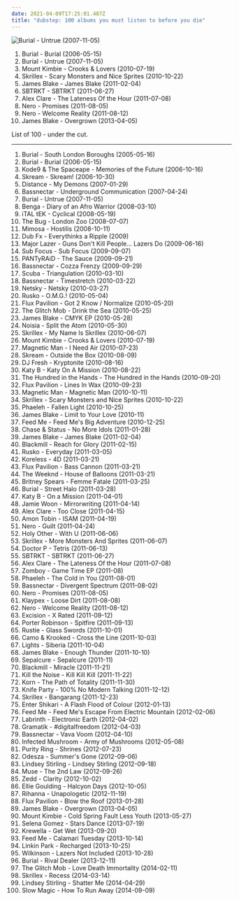 ```yaml
---
date: 2021-04-09T17:25:01.487Z
title: "dubstep: 100 albums you must listen to before you die"
---
```

![Burial - Untrue (2007-11-05)](http://coverartarchive.org/release/715d4a00-2ad5-4882-b1be-24853344315e/2606794745-500.jpg "Burial - Untrue (2007-11-05)")
<ol class="albums">
<li data-cover="http://coverartarchive.org/release/cb5e68da-bf42-32e6-ae35-29d99f931960/10083770849-500.jpg" data-tags="dubstep" role="button">Burial - Burial (2006-05-15)</li>
<li data-cover="http://coverartarchive.org/release/715d4a00-2ad5-4882-b1be-24853344315e/2606794745-500.jpg" data-tags="dubstep" role="button">Burial - Untrue (2007-11-05)</li>
<li data-cover="http://coverartarchive.org/release/c90ec1ef-cdaf-3b2c-b8eb-a823514e1757/4644031052-500.jpg" data-tags="dubstep, ambient" role="button">Mount Kimbie - Crooks & Lovers (2010-07-19)</li>
<li data-cover="https://img.discogs.com/k3KyQEj49c92MtBSqfa_Qa7lJGY=/fit-in/600x600/filters:strip_icc():format(jpeg):mode_rgb():quality(90)/discogs-images/R-2512151-1458495380-1097.jpeg.jpg" data-tags="dubstep" role="button">Skrillex - Scary Monsters and Nice Sprites (2010-10-22)</li>
<li data-cover="http://coverartarchive.org/release/53b4be47-2888-4434-91ac-713489db8c1f/28541045554-500.jpg" data-tags="electronic, dubstep" role="button">James Blake - James Blake (2011-02-04)</li>
<li data-cover="http://coverartarchive.org/release/63b4acff-866a-4b80-90fa-9f4a2af3445d/4110790212-500.jpg" data-tags="dubstep" role="button">SBTRKT - SBTRKT (2011-06-27)</li>
<li data-cover="http://coverartarchive.org/release/39df3094-f91b-4c4b-aa96-b1523db67172/3904999236-500.jpg" data-tags="dubstep, soul, 10s" role="button">Alex Clare - The Lateness Of the Hour (2011-07-08)</li>
<li data-cover="https://via.placeholder.com/450" data-tags="dubstep" role="button">Nero - Promises (2011-08-05)</li>
<li data-cover="http://coverartarchive.org/release/7f49326e-aceb-4fc6-a1ec-671a0ef14eac/6441724282-500.jpg" data-tags="dubstep" role="button">Nero - Welcome Reality (2011-08-12)</li>
<li data-cover="https://img.discogs.com/cNjibLSsY9wA6qRnZUanNo5xtbQ=/fit-in/600x600/filters:strip_icc():format(jpeg):mode_rgb():quality(90)/discogs-images/R-4447618-1462518825-2838.jpeg.jpg" data-tags="electronic, soul" role="button">James Blake - Overgrown (2013-04-05)</li>
</ol>
List of 100 - under the cut.
<!-- more -->

_________________

<ol class="albums">
<li data-cover="http://coverartarchive.org/release/612f7793-a7ba-3b26-af39-c246689453ff/1050318349-500.jpg" data-tags="dubstep" role="button">
Burial - South London Boroughs (2005-05-16)
</li>
<li data-cover="http://coverartarchive.org/release/cb5e68da-bf42-32e6-ae35-29d99f931960/10083770849-500.jpg" data-tags="dubstep" role="button">
Burial - Burial (2006-05-15)
</li>
<li data-cover="http://coverartarchive.org/release/641d19c1-d601-4f84-a1a3-8fe9c4caa807/1094292025-500.jpg" data-tags="dubstep" role="button">
Kode9 & The Spaceape - Memories of the Future (2006-10-16)
</li>
<li data-cover="http://coverartarchive.org/release/1900b835-1776-4223-bd85-8248f7cb0acd/5069235004-500.jpg" data-tags="dubstep" role="button">
Skream - Skream! (2006-10-30)
</li>
<li data-cover="http://coverartarchive.org/release/adcf7b48-086e-48ee-b420-1001f88d672f/8094882507-500.jpg" data-tags="dubstep" role="button">
Distance - My Demons (2007-01-29)
</li>
<li data-cover="http://coverartarchive.org/release/331161c2-7b97-43a8-b4f9-88c0e6a01127/8090852961-500.jpg" data-tags="electronic, dubstep, tribal fusion" role="button">
Bassnectar - Underground Communication (2007-04-24)
</li>
<li data-cover="http://coverartarchive.org/release/715d4a00-2ad5-4882-b1be-24853344315e/2606794745-500.jpg" data-tags="dubstep" role="button">
Burial - Untrue (2007-11-05)
</li>
<li data-cover="https://via.placeholder.com/450" data-tags="dubstep" role="button">
Benga - Diary of an Afro Warrior (2008-03-10)
</li>
<li data-cover="http://coverartarchive.org/release/6175641b-76c6-49ea-9d50-8afff91ef0bb/26997391455-500.jpg" data-tags="dubstep" role="button">
iTAL tEK - Cyclical (2008-05-19)
</li>
<li data-cover="https://via.placeholder.com/450" data-tags="dubstep" role="button">
The Bug - London Zoo (2008-07-07)
</li>
<li data-cover="http://coverartarchive.org/release/243c3d2d-5c5c-4b22-a296-a1400341a534/5356084335-500.jpg" data-tags="dubstep" role="button">
Mimosa - Hostilis (2008-10-11)
</li>
<li data-cover="http://coverartarchive.org/release/744ae359-3156-4b4a-b0ac-38c3e160b64c/1242688139-500.jpg" data-tags="beatbox, reggae, dub, dubstep" role="button">
Dub Fx - Everythinks a Ripple (2009)
</li>
<li data-cover="https://img.discogs.com/owudar-98-vfYBR5CLz7jLUR5bk=/fit-in/600x450/filters:strip_icc():format(jpeg):mode_rgb():quality(90)/discogs-images/R-1975057-1446142977-2736.jpeg.jpg" data-tags="dubstep, dancehall, 00's, miami bass, funny as fuck, reggeaton, moombah, weapons and shields, jan 2010" role="button">
Major Lazer - Guns Don't Kill People... Lazers Do (2009-06-16)
</li>
<li data-cover="http://coverartarchive.org/release/1a19f098-db74-4766-83e8-8c5b50e09b8f/28954779358-500.jpg" data-tags="drum and bass" role="button">
Sub Focus - Sub Focus (2009-09-07)
</li>
<li data-cover="http://coverartarchive.org/release/34ddc83f-e1c2-40ea-8c87-0bc1d6ab4e34/5073213622-500.jpg" data-tags="dubstep, dubstep idm, dj hiptronic" role="button">
PANTyRAiD - The Sauce (2009-09-21)
</li>
<li data-cover="http://coverartarchive.org/release/093fa384-c4aa-4437-a736-4b45bb32e432/1220302176-500.jpg" data-tags="dubstep" role="button">
Bassnectar - Cozza Frenzy (2009-09-29)
</li>
<li data-cover="http://coverartarchive.org/release/84431d2b-4af9-43b0-805c-c6579c774de6/1207883515-500.jpg" data-tags="dubstep" role="button">
Scuba - Triangulation (2010-03-10)
</li>
<li data-cover="http://coverartarchive.org/release/5c909de1-7a64-47d5-8ede-d3b5687e8656/7152942508-500.jpg" data-tags="dubstep" role="button">
Bassnectar - Timestretch (2010-03-22)
</li>
<li data-cover="https://img.discogs.com/kNekYkQNbinpRT-qFxpb1gjsCb8=/fit-in/600x596/filters:strip_icc():format(jpeg):mode_rgb():quality(90)/discogs-images/R-2296610-1604750027-7641.jpeg.jpg" data-tags="drum and bass" role="button">
Netsky - Netsky (2010-03-27)
</li>
<li data-cover="http://coverartarchive.org/release/c0254828-029b-4006-8a14-8464b09cbc40/14987408388-500.jpg" data-tags="dubstep" role="button">
Rusko - O.M.G.! (2010-05-04)
</li>
<li data-cover="http://coverartarchive.org/release/852a8638-6fc2-4be6-be9b-b7509d23ba2a/12148653044-500.jpg" data-tags="dub, dubstep, dance" role="button">
Flux Pavilion - Got 2 Know / Normalize (2010-05-20)
</li>
<li data-cover="http://coverartarchive.org/release/76e5d7ce-8051-4bb4-8aac-f248a4834114/18402662166-500.jpg" data-tags="glitch, electronic" role="button">
The Glitch Mob - Drink the Sea (2010-05-25)
</li>
<li data-cover="https://img.discogs.com/919YIsbdDronYcWg-QlgI_A0hcA=/fit-in/600x599/filters:strip_icc():format(jpeg):mode_rgb():quality(90)/discogs-images/R-2321464-1285252909.jpeg.jpg" data-tags="downtempo, dubstep, r&s" role="button">
James Blake - CMYK EP (2010-05-28)
</li>
<li data-cover="http://coverartarchive.org/release/e82d5c86-9c18-4842-9cc9-8e348ad3df6c/1214392676-500.jpg" data-tags="drum and bass, dubstep" role="button">
Noisia - Split the Atom (2010-05-30)
</li>
<li data-cover="http://coverartarchive.org/release/607fad5d-1010-42b5-a18a-01f3eef6b81b/5607683561-500.jpg" data-tags="dubstep, dance, electro" role="button">
Skrillex - My Name Is Skrillex (2010-06-07)
</li>
<li data-cover="http://coverartarchive.org/release/c90ec1ef-cdaf-3b2c-b8eb-a823514e1757/4644031052-500.jpg" data-tags="dubstep, ambient" role="button">
Mount Kimbie - Crooks & Lovers (2010-07-19)
</li>
<li data-cover="https://img.discogs.com/tK9Dp-wPpngCsGiwP_51F2h3apM=/fit-in/600x592/filters:strip_icc():format(jpeg):mode_rgb():quality(90)/discogs-images/R-6290784-1415834515-1744.jpeg.jpg" data-tags="dubstep" role="button">
Magnetic Man - I Need Air (2010-07-23)
</li>
<li data-cover="http://coverartarchive.org/release/0d71f839-8032-4eec-8b86-5116a9ede310/24185905454-500.jpg" data-tags="dubstep" role="button">
Skream - Outside the Box (2010-08-09)
</li>
<li data-cover="http://coverartarchive.org/release/9620c8cd-3858-4d62-9245-a7083601cfcd/20420006931-500.jpg" data-tags="drum and bass, dubstep" role="button">
DJ Fresh - Kryptonite (2010-08-16)
</li>
<li data-cover="http://coverartarchive.org/release/469de530-4198-4b4b-8408-66dfe1373212/1425963529-500.jpg" data-tags="dubstep, house, uk garage, katy, katy b, nton" role="button">
Katy B - Katy On A Mission (2010-08-22)
</li>
<li data-cover="https://img.discogs.com/NryS7RmFTXvmVuNPt44lPlwROho=/fit-in/600x538/filters:strip_icc():format(jpeg):mode_rgb():quality(90)/discogs-images/R-2448637-1284635750.jpeg.jpg" data-tags="disco, electropop, indie rock, dubstep, house, synth-pop, albums i have on vinyl, recommended by jwz, self-titled album" role="button">
The Hundred in the Hands - The Hundred in the Hands (2010-09-20)
</li>
<li data-cover="http://coverartarchive.org/release/89e1a49a-1bab-421e-b033-ebd3fb4f290e/12149208614-500.jpg" data-tags="dubstep" role="button">
Flux Pavilion - Lines In Wax (2010-09-23)
</li>
<li data-cover="http://coverartarchive.org/release/0ff3c020-7240-463b-875e-9565e15980bd/1291725158-500.jpg" data-tags="dubstep" role="button">
Magnetic Man - Magnetic Man (2010-10-11)
</li>
<li data-cover="https://img.discogs.com/k3KyQEj49c92MtBSqfa_Qa7lJGY=/fit-in/600x600/filters:strip_icc():format(jpeg):mode_rgb():quality(90)/discogs-images/R-2512151-1458495380-1097.jpeg.jpg" data-tags="dubstep" role="button">
Skrillex - Scary Monsters and Nice Sprites (2010-10-22)
</li>
<li data-cover="http://coverartarchive.org/release/1e390ef9-681e-4bb9-8494-0b97c1a6a23e/9070498238-500.jpg" data-tags="dubstep" role="button">
Phaeleh - Fallen Light (2010-10-25)
</li>
<li data-cover="https://img.discogs.com/c94UBY8bWIZATrph5bsxzUyIVzA=/fit-in/333x333/filters:strip_icc():format(jpeg):mode_rgb():quality(90)/discogs-images/R-2566056-1290802606.jpeg.jpg" data-tags="singer-songwriter, dubstep, bass music, covers and same song titles" role="button">
James Blake - Limit to Your Love (2010-11)
</li>
<li data-cover="http://coverartarchive.org/release/4cf99bae-e926-46ac-91ce-16e1ad2efdb3/2173076183-500.jpg" data-tags="dubstep, house, electro house" role="button">
Feed Me - Feed Me's Big Adventure (2010-12-25)
</li>
<li data-cover="https://img.discogs.com/sVNmw-zFlPY39DEorIjqZUTJpDY=/fit-in/500x297/filters:strip_icc():format(jpeg):mode_rgb():quality(90)/discogs-images/R-2713155-1297691471.jpeg.jpg" data-tags="drum and bass" role="button">
Chase & Status - No More Idols (2011-01-28)
</li>
<li data-cover="http://coverartarchive.org/release/53b4be47-2888-4434-91ac-713489db8c1f/28541045554-500.jpg" data-tags="electronic, dubstep" role="button">
James Blake - James Blake (2011-02-04)
</li>
<li data-cover="http://coverartarchive.org/release/3595aec4-1123-431c-aea4-5cfc1bcec675/15733860957-500.jpg" data-tags="dubstep" role="button">
Blackmill - Reach for Glory (2011-02-15)
</li>
<li data-cover="http://coverartarchive.org/release/734bc2bf-fec5-4133-8fc3-7f88a5c03e69/24038436103-500.jpg" data-tags="dubstep" role="button">
Rusko - Everyday (2011-03-05)
</li>
<li data-cover="http://coverartarchive.org/release/29d5c7b9-85b1-3e69-9b6d-99f239f7c1d0/4031224817-500.jpg" data-tags="dubstep, deep house" role="button">
Koreless - 4D (2011-03-21)
</li>
<li data-cover="http://coverartarchive.org/release/2fca1b4d-f307-48fc-a449-550e663c9da0/18420618474-500.jpg" data-tags="electronic, heavy, dubstep, edm, massive, banger, breakthrough, filthy, flux, flux pavilion, stinker" role="button">
Flux Pavilion - Bass Cannon (2011-03-21)
</li>
<li data-cover="http://coverartarchive.org/release/61784ca8-f1a9-4cf8-8452-b5c7076a6fc0/1925635860-500.jpg" data-tags="r&b, rnb, electronic" role="button">
The Weeknd - House of Balloons (2011-03-21)
</li>
<li data-cover="http://coverartarchive.org/release/c3eeeb71-ddad-4654-a84a-5975f734b8f3/4504244802-500.jpg" data-tags="pop, britney spears" role="button">
Britney Spears - Femme Fatale (2011-03-25)
</li>
<li data-cover="http://coverartarchive.org/release/165ac34b-6b79-48cb-9d14-cb92775cdef9/1348809060-500.jpg" data-tags="dubstep" role="button">
Burial - Street Halo (2011-03-28)
</li>
<li data-cover="http://coverartarchive.org/release/51d5b8ae-a65b-4e0f-b324-a3cb263ba705/1425942008-500.jpg" data-tags="electronic, dubstep" role="button">
Katy B - On a Mission (2011-04-01)
</li>
<li data-cover="http://coverartarchive.org/release/8164140b-6d5f-3a69-a19a-6785446191e9/852058673-500.jpg" data-tags="soul" role="button">
Jamie Woon - Mirrorwriting (2011-04-14)
</li>
<li data-cover="http://coverartarchive.org/release/8e956b5c-d33a-433b-a194-33a2e331d346/1459636806-500.jpg" data-tags="pop, electronic" role="button">
Alex Clare - Too Close (2011-04-15)
</li>
<li data-cover="http://coverartarchive.org/release/d3264e30-5a8f-4522-a8e3-41afa62846fd/7923895295-500.jpg" data-tags="experimental, electronic, dubstep" role="button">
Amon Tobin - ISAM (2011-04-19)
</li>
<li data-cover="http://coverartarchive.org/release/b0748c23-2e2f-4e6e-9369-3b6c14bd4b67/2097313302-500.jpg" data-tags="dubstep" role="button">
Nero - Guilt (2011-04-24)
</li>
<li data-cover="https://img.discogs.com/ahscDuBPtYtFMcx5aLRHNY-e3Rs=/fit-in/600x600/filters:strip_icc():format(jpeg):mode_rgb():quality(90)/discogs-images/R-2812981-1401881185-7985.jpeg.jpg" data-tags="downtempo, dubstep" role="button">
Holy Other - With U (2011-06-06)
</li>
<li data-cover="https://img.discogs.com/aMqppzB6n119MJJ_S7AY0Q_IDiU=/fit-in/500x500/filters:strip_icc():format(jpeg):mode_rgb():quality(90)/discogs-images/R-2959907-1309217030.jpeg.jpg" data-tags="dubstep, electronic" role="button">
Skrillex - More Monsters And Sprites (2011-06-07)
</li>
<li data-cover="https://img.discogs.com/y4XBgnPfRyJUXneW93sfjJwJt44=/fit-in/600x600/filters:strip_icc():format(jpeg):mode_rgb():quality(90)/discogs-images/R-3354632-1336033311.jpeg.jpg" data-tags="electronic, dubstep, drum and bass, breakbeat, tetris" role="button">
Doctor P - Tetris (2011-06-13)
</li>
<li data-cover="http://coverartarchive.org/release/63b4acff-866a-4b80-90fa-9f4a2af3445d/4110790212-500.jpg" data-tags="dubstep" role="button">
SBTRKT - SBTRKT (2011-06-27)
</li>
<li data-cover="http://coverartarchive.org/release/39df3094-f91b-4c4b-aa96-b1523db67172/3904999236-500.jpg" data-tags="dubstep, soul, 10s" role="button">
Alex Clare - The Lateness Of the Hour (2011-07-08)
</li>
<li data-cover="http://coverartarchive.org/release/0133c379-4f50-4285-83a2-bd8d712f18cc/18461172656-500.jpg" data-tags="dubstep" role="button">
Zomboy - Game Time EP (2011-08)
</li>
<li data-cover="http://coverartarchive.org/release/1cc92903-8a5b-4e92-a801-d7d446939e75/21355577605-500.jpg" data-tags="dubstep" role="button">
Phaeleh - The Cold in You (2011-08-01)
</li>
<li data-cover="http://coverartarchive.org/release/5e475853-f759-471f-a22c-1b26ec92742c/28278057526-500.jpg" data-tags="dubstep, breaks, one eye sign" role="button">
Bassnectar - Divergent Spectrum (2011-08-02)
</li>
<li data-cover="https://via.placeholder.com/450" data-tags="dubstep" role="button">
Nero - Promises (2011-08-05)
</li>
<li data-cover="http://coverartarchive.org/release/04151844-9f26-42b9-a93c-7d2ae39a133a/5606417072-500.jpg" data-tags="dubstep, electro house, get it on rapsody" role="button">
Klaypex - Loose Dirt (2011-08-08)
</li>
<li data-cover="http://coverartarchive.org/release/7f49326e-aceb-4fc6-a1ec-671a0ef14eac/6441724282-500.jpg" data-tags="dubstep" role="button">
Nero - Welcome Reality (2011-08-12)
</li>
<li data-cover="http://coverartarchive.org/release/e91b0f96-6546-4c70-9504-af2972680457/1073557306-500.jpg" data-tags="dubstep" role="button">
Excision - X Rated (2011-09-12)
</li>
<li data-cover="http://coverartarchive.org/release/88ffbbe2-bcce-4bfd-912d-2d1998173e4a/11697782536-500.jpg" data-tags="dubstep, electronic, electro house" role="button">
Porter Robinson - Spitfire (2011-09-13)
</li>
<li data-cover="https://img.discogs.com/plh8LBQniRHhM4Qj9K8Dv5c8M1U=/fit-in/333x333/filters:strip_icc():format(jpeg):mode_rgb():quality(90)/discogs-images/R-3148830-1318015914.jpeg.jpg" data-tags="dubstep" role="button">
Rustie - Glass Swords (2011-10-01)
</li>
<li data-cover="https://img.discogs.com/1vmLWlVvT2kY2hwNUnQlbG1tUHI=/fit-in/600x600/filters:strip_icc():format(jpeg):mode_rgb():quality(90)/discogs-images/R-3137310-1322328266.jpeg.jpg" data-tags="dubstep, drum and bass, electronic, neurofunk" role="button">
Camo & Krooked - Cross the Line (2011-10-03)
</li>
<li data-cover="https://img.discogs.com/3nCzyviiL87c9IgTi3hhQDUpP2g=/fit-in/600x527/filters:strip_icc():format(jpeg):mode_rgb():quality(90)/discogs-images/R-3930069-1592203831-1191.jpeg.jpg" data-tags="electronica, pop, dubstep, synthpop, lights, siberia" role="button">
Lights - Siberia (2011-10-04)
</li>
<li data-cover="http://coverartarchive.org/release/e21a0cac-0e21-4425-ad35-3a1c2c5a1b80/2178235290-500.jpg" data-tags="soul" role="button">
James Blake - Enough Thunder (2011-10-10)
</li>
<li data-cover="http://coverartarchive.org/release/63cd3831-4c53-4da2-9702-f0b91d072f06/2905928478-500.jpg" data-tags="dubstep, electronic" role="button">
Sepalcure - Sepalcure (2011-11)
</li>
<li data-cover="http://coverartarchive.org/release/7dc6bfe6-fcac-4e89-b2bf-f5e638e2f665/1812687586-500.jpg" data-tags="dubstep" role="button">
Blackmill - Miracle (2011-11-21)
</li>
<li data-cover="http://coverartarchive.org/release/5fcbe9d4-9428-4de9-89d6-f3173e9e7dc7/19196403181-500.jpg" data-tags="dubstep" role="button">
Kill the Noise - Kill Kill Kill (2011-11-22)
</li>
<li data-cover="http://coverartarchive.org/release/30f616d8-ef16-4386-a702-f24dac4a9b94/1702849582-500.jpg" data-tags="dubstep" role="button">
Korn - The Path of Totality (2011-11-30)
</li>
<li data-cover="http://coverartarchive.org/release/4e8cbbc8-2956-455c-b645-ebc076287aa1/1262026260-500.jpg" data-tags="electro house" role="button">
Knife Party - 100% No Modern Talking (2011-12-12)
</li>
<li data-cover="http://coverartarchive.org/release/13b61bbf-67ad-4a0b-9f68-85b425061968/1984353512-500.jpg" data-tags="dubstep" role="button">
Skrillex - Bangarang (2011-12-23)
</li>
<li data-cover="https://img.discogs.com/URBql6c3VIxoUJnUkfaqxw6YxSU=/fit-in/600x535/filters:strip_icc():format(jpeg):mode_rgb():quality(90)/discogs-images/R-3351355-1412855554-1608.jpeg.jpg" data-tags="post-hardcore, trancecore, dubstep" role="button">
Enter Shikari - A Flash Flood of Colour (2012-01-13)
</li>
<li data-cover="http://coverartarchive.org/release/a667cbdf-20bd-4e4c-abe1-313b4ef25693/2462427943-500.jpg" data-tags="dubstep, electro house, progressive house, drum & bass" role="button">
Feed Me - Feed Me's Escape From Electric Mountain (2012-02-06)
</li>
<li data-cover="http://coverartarchive.org/release/53ab0143-f891-4a38-99c8-53db5bfc4ce8/5892357054-500.jpg" data-tags="electronic" role="button">
Labrinth - Electronic Earth (2012-04-02)
</li>
<li data-cover="http://coverartarchive.org/release/4d3c8009-94a1-4778-b9f7-d0f23b15af80/987888414-500.jpg" data-tags="dubstep" role="button">
Gramatik - #digitalfreedom (2012-04-03)
</li>
<li data-cover="http://coverartarchive.org/release/df08397a-da08-4fcd-bc85-da3c59288f9a/16114656028-500.jpg" data-tags="dubstep, breaks" role="button">
Bassnectar - Vava Voom (2012-04-10)
</li>
<li data-cover="http://coverartarchive.org/release/24187665-87de-40eb-82db-ad38b6ca1566/1078624918-500.jpg" data-tags="electronic, dubstep, electro" role="button">
Infected Mushroom - Army of Mushrooms (2012-05-08)
</li>
<li data-cover="http://coverartarchive.org/release/3148628c-f648-45c0-95ea-b03dc0716e99/1568868601-500.jpg" data-tags="synthpop" role="button">
Purity Ring - Shrines (2012-07-23)
</li>
<li data-cover="http://coverartarchive.org/release/8e099cef-e88d-4468-8d66-253d405d6edc/2340969553-500.jpg" data-tags="chillout" role="button">
Odesza - Summer's Gone (2012-09-06)
</li>
<li data-cover="http://coverartarchive.org/release/bc51ba52-59a7-49a3-8d55-92540d64d8d4/5933544596-500.jpg" data-tags="dubstep" role="button">
Lindsey Stirling - Lindsey Stirling (2012-09-18)
</li>
<li data-cover="http://coverartarchive.org/release/e3c0e7c7-df7c-4b51-9894-e45d1480e7b5/11088776135-500.jpg" data-tags="alternative rock" role="button">
Muse - The 2nd Law (2012-09-26)
</li>
<li data-cover="http://coverartarchive.org/release/fee67a94-3330-4b92-91dd-57d944d57e1e/11172117630-500.jpg" data-tags="electro house, house" role="button">
Zedd - Clarity (2012-10-02)
</li>
<li data-cover="http://coverartarchive.org/release/98215ea8-f57d-49f6-8a77-cad6957b1181/7519909230-500.jpg" data-tags="electronic, synthpop, pop" role="button">
Ellie Goulding - Halcyon Days (2012-10-05)
</li>
<li data-cover="http://coverartarchive.org/release/5f705d37-aa27-4aee-bbd2-f8cd93984c31/3039149086-500.jpg" data-tags="pop" role="button">
Rihanna - Unapologetic (2012-11-19)
</li>
<li data-cover="http://coverartarchive.org/release/2335139c-1ddc-4743-965c-31116645bb25/12155774786-500.jpg" data-tags="dubstep, rooms and buildings, blow the roof" role="button">
Flux Pavilion - Blow the Roof (2013-01-28)
</li>
<li data-cover="https://img.discogs.com/cNjibLSsY9wA6qRnZUanNo5xtbQ=/fit-in/600x600/filters:strip_icc():format(jpeg):mode_rgb():quality(90)/discogs-images/R-4447618-1462518825-2838.jpeg.jpg" data-tags="electronic, soul" role="button">
James Blake - Overgrown (2013-04-05)
</li>
<li data-cover="http://coverartarchive.org/release/a4e031e1-42b0-4cd8-a909-b7089d04dd5a/4207663303-500.jpg" data-tags="electronica, dubstep, post-dubstep" role="button">
Mount Kimbie - Cold Spring Fault Less Youth (2013-05-27)
</li>
<li data-cover="http://coverartarchive.org/release/c8fa92a0-936c-4500-9113-369437c3c8bc/7633530823-500.jpg" data-tags="pop, dance" role="button">
Selena Gomez - Stars Dance (2013-07-19)
</li>
<li data-cover="https://img.discogs.com/I8KJkhh1Y205o8fx29B_Xx-g0Rg=/fit-in/600x600/filters:strip_icc():format(jpeg):mode_rgb():quality(90)/discogs-images/R-5023308-1382396199-7898.jpeg.jpg" data-tags="dubstep" role="button">
Krewella - Get Wet (2013-09-20)
</li>
<li data-cover="https://img.discogs.com/bzkui0aRuxdOCeus2i__1I1INe8=/fit-in/600x600/filters:strip_icc():format(jpeg):mode_rgb():quality(90)/discogs-images/R-5001817-1381821314-8290.jpeg.jpg" data-tags="electronic, dubstep, house, electro house, 10s, days of the week, edm, brostep, complextro, food and drink" role="button">
Feed Me - Calamari Tuesday (2013-10-14)
</li>
<li data-cover="http://coverartarchive.org/release/9f332dc1-bc91-422d-9f83-a95d0a818d61/17661352244-500.jpg" data-tags="electronic, dubstep, remix" role="button">
Linkin Park - Recharged (2013-10-25)
</li>
<li data-cover="http://coverartarchive.org/release/0104b3b6-167a-4635-8dd4-d421d665da0c/8142238179-500.jpg" data-tags="dubstep, garage, edm, club/dance, jungle/drum'n'bass" role="button">
Wilkinson - Lazers Not Included (2013-10-28)
</li>
<li data-cover="http://coverartarchive.org/release/09ac1d17-26d5-43b5-88a5-17d0edbad9d5/5922924284-500.jpg" data-tags="future garage" role="button">
Burial - Rival Dealer (2013-12-11)
</li>
<li data-cover="http://coverartarchive.org/release/1b6379fb-8b83-4d07-9375-854cc90ea1b3/21405595554-500.jpg" data-tags="dubstep, glitch" role="button">
The Glitch Mob - Love Death Immortality (2014-02-11)
</li>
<li data-cover="http://coverartarchive.org/release/be5bf2db-1687-49c2-ae05-b124b681bc11/8013196005-500.jpg" data-tags="dubstep" role="button">
Skrillex - Recess (2014-03-14)
</li>
<li data-cover="http://coverartarchive.org/release/754ffe04-ae91-4b38-bebb-9a565a03eeb0/6830844142-500.jpg" data-tags="classical, dubstep, electronic, instrumental, violin" role="button">
Lindsey Stirling - Shatter Me (2014-04-29)
</li>
<li data-cover="http://coverartarchive.org/release/a6fadf39-4dae-4ef5-a4fd-b9cf5272534e/8684765155-500.jpg" data-tags="chillout, electronic, electronica, indie, alternative, indie pop, dubstep, dance, new wave, dance-pop, psychedelic pop, indietronica, trip hop, noise pop, dream pop, synthpop, alternative pop, alternative dance, trap, chillwave, neo-psychedelia, bubblegum pop, post-dubstep, art pop, urban pop, intelligent dance, idm pop" role="button">
Slow Magic - How To Run Away (2014-09-09)
</li>
</ol>